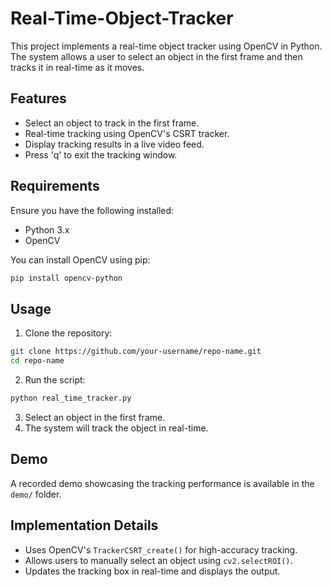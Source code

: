 # Real-Time-Object-Tracker

This project implements a real-time object tracker using OpenCV in Python. The system allows a user to select an object in the first frame and then tracks it in real-time as it moves.

## Features

- Select an object to track in the first frame.
- Real-time tracking using OpenCV's CSRT tracker.
- Display tracking results in a live video feed.
- Press 'q' to exit the tracking window.

## Requirements

Ensure you have the following installed:

- Python 3.x
- OpenCV

You can install OpenCV using pip:

```sh
pip install opencv-python
```

## Usage

1. Clone the repository:

```sh
git clone https://github.com/your-username/repo-name.git
cd repo-name
```

2. Run the script:

```sh
python real_time_tracker.py
```

3. Select an object in the first frame.
4. The system will track the object in real-time.

## Demo

A recorded demo showcasing the tracking performance is available in the `demo/` folder.

## Implementation Details

- Uses OpenCV's `TrackerCSRT_create()` for high-accuracy tracking.
- Allows users to manually select an object using `cv2.selectROI()`.
- Updates the tracking box in real-time and displays the output.

##


